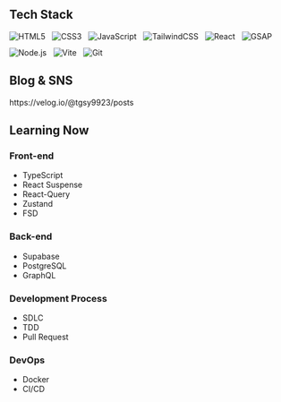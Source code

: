 <h2>Tech Stack</h2>

<div style="
  display: flex;
  flex-wrap: wrap;
  gap: 12px;
  align-items: center;
  margin-top: 1rem;
">
  <img alt="HTML5" src="https://img.shields.io/badge/html5-E34F26.svg?&style=for-the-badge&logo=html5&logoColor=white"/>
  <img alt="CSS3" src="https://img.shields.io/badge/css-1572B6.svg?&style=for-the-badge&logo=css&logoColor=white"/>
  <img alt="JavaScript" src="https://img.shields.io/badge/javascript-F7DF1E.svg?&style=for-the-badge&logo=javascript&logoColor=black"/>
  <img alt="TailwindCSS" src="https://img.shields.io/badge/tailwindcss-06B6D4.svg?&style=for-the-badge&logo=tailwind-css&logoColor=white"/>
  
  <img alt="React" src="https://img.shields.io/badge/react-20232A.svg?&style=for-the-badge&logo=react&logoColor=61DAFB"/>
  <img alt="GSAP" src="https://img.shields.io/badge/GSAP-88CE02.svg?&style=for-the-badge&logo=gsap&logoColor=white"/>
  
  <img alt="Node.js" src="https://img.shields.io/badge/node.js-339933.svg?&style=for-the-badge&logo=node.js&logoColor=white"/>
  
  <img alt="Vite" src="https://img.shields.io/badge/vite-646CFF.svg?&style=for-the-badge&logo=vite&logoColor=white"/>
  
  <img alt="Git" src="https://img.shields.io/badge/git-F05032.svg?&style=for-the-badge&logo=git&logoColor=white"/>
</div>

<h2>Blog & SNS</h2>
https://velog.io/@tgsy9923/posts

<h2>Learning Now</h2>
<h3>Front-end</h3>
<ul>
  <li>TypeScript</li>
  <li>React Suspense</li>
  <li>React-Query</li>
  <li>Zustand</li>
  <li>FSD</li>
</ul>

<h3>Back-end</h3>
<ul>
  <li>Supabase</li>
  <li>PostgreSQL</li>
  <li>GraphQL</li>
</ul>

<h3>Development Process</h3>
<ul>
  <li>SDLC</li>
  <li>TDD</li>
  <li>Pull Request</li>
</ul>

<h3>DevOps</h3>
<ul>
  <li>Docker</li>
  <li>CI/CD</li>
</ul>


